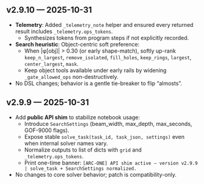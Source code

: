 ## v2.9.10 — 2025-10-31
- **Telemetry**: Added `_telemetry_note` helper and ensured every returned result includes `_telemetry.ops_tokens`.
  - Synthesizes tokens from program steps if not explicitly recorded.
- **Search heuristic**: Object-centric soft preference:
  - When |φ[obj]| > 0.30 (or early shape-match), softly up-rank `keep_n_largest`, `remove_isolated`, `fill_holes`, `keep_rings`, `largest`, `center_largest`, `mask`.
  - Keep object tools available under early rails by widening `_gate_allowed_ops` non-destructively.
- No DSL changes; behavior is a gentle tie-breaker to flip “almosts”.

## v2.9.9 — 2025-10-31
- Add **public API shim** to stabilize notebook usage:
  - Introduce `SearchSettings` (beam_width, max_depth, max_seconds, GOF-9000 flags).
  - Expose stable `solve_task(task_id, task_json, settings)` even when internal solver names vary.
  - Normalize outputs to list of dicts with `grid` and `_telemetry.ops_tokens`.
  - Print one-time banner: `[ARC-ONE] API shim active — version v2.9.9 | solve_task + SearchSettings normalized.`
- No changes to core solver behavior; patch is compatibility-only.
